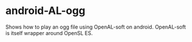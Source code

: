 android-AL-ogg
==============

Shows how to play an ogg file using OpenAL-soft on android. OpenAL-soft is itself wrapper around OpenSL ES.
